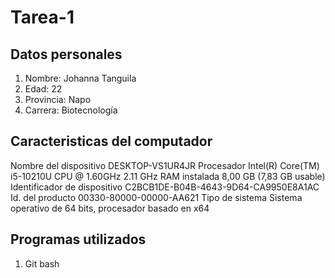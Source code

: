 # Tarea-1
## Datos personales
1. Nombre: Johanna Tanguila
2. Edad: 22
3. Provincia: Napo
4. Carrera: Biotecnología
## Caracteristicas del computador
Nombre del dispositivo	DESKTOP-VS1UR4JR
Procesador	Intel(R) Core(TM) i5-10210U CPU @ 1.60GHz   2.11 GHz
RAM instalada	8,00 GB (7,83 GB usable)
Identificador de dispositivo	C2BCB1DE-B04B-4643-9D64-CA9950E8A1AC
Id. del producto	00330-80000-00000-AA621
Tipo de sistema	Sistema operativo de 64 bits, procesador basado en x64
## Programas utilizados
1. Git bash
